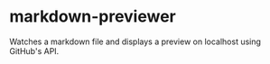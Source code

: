 markdown-previewer
==================

Watches a markdown file and displays a preview on localhost using GitHub's API.
